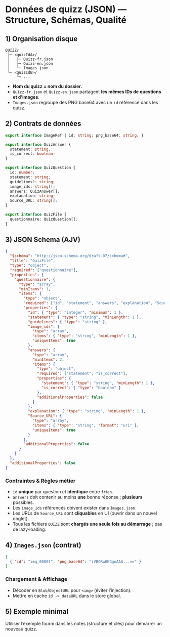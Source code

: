 # Données de quizz (JSON) — Structure, Schémas, Qualité

## 1) Organisation disque

```
QUIZZ/
 ├─ <quizIdA>/
 │   ├─ Quizz-fr.json
 │   ├─ Quizz-en.json
 │   └─ Images.json
 └─ <quizIdB>/
     └─ ...
```

- **Nom du quizz = nom du dossier.**
- `Quizz-fr.json` et `Quizz-en.json` partagent **les mêmes IDs de questions et d’images**.
- `Images.json` regroupe des PNG base64 avec un `id` référencé dans les quizz.

## 2) Contrats de données

```ts
export interface ImageRef { id: string; png_base64: string; }

export interface QuizAnswer {
  statement: string;
  is_correct: boolean;
}

export interface QuizQuestion {
  id: number;
  statement: string;
  guidelines?: string;
  image_ids: string[];
  answers: QuizAnswer[];
  explanation: string;
  Source_URL: string[];
}

export interface QuizFile {
  questionnaire: QuizQuestion[];
}
```

## 3) JSON Schema (AJV)

```json
{
  "$schema": "http://json-schema.org/draft-07/schema#",
  "title": "QuizFile",
  "type": "object",
  "required": ["questionnaire"],
  "properties": {
    "questionnaire": {
      "type": "array",
      "minItems": 1,
      "items": {
        "type": "object",
        "required": ["id", "statement", "answers", "explanation", "Source_URL", "image_ids"],
        "properties": {
          "id": { "type": "integer", "minimum": 1 },
          "statement": { "type": "string", "minLength": 1 },
          "guidelines": { "type": "string" },
          "image_ids": {
            "type": "array",
            "items": { "type": "string", "minLength": 1 },
            "uniqueItems": true
          },
          "answers": {
            "type": "array",
            "minItems": 2,
            "items": {
              "type": "object",
              "required": ["statement", "is_correct"],
              "properties": {
                "statement": { "type": "string", "minLength": 1 },
                "is_correct": { "type": "boolean" }
              },
              "additionalProperties": false
            }
          },
          "explanation": { "type": "string", "minLength": 1 },
          "Source_URL": {
            "type": "array",
            "items": { "type": "string", "format": "uri" },
            "uniqueItems": true
          }
        },
        "additionalProperties": false
      }
    }
  },
  "additionalProperties": false
}
```

### Contraintes & Règles métier
- `id` **unique** par question et **identique** entre `fr`/`en`.
- `answers` doit contenir au moins **une** bonne réponse ; **plusieurs** possibles.
- Les `image_ids` référencés doivent exister dans `Images.json`.
- Les URLs de `Source_URL` sont **cliquables** en UI (ouvrir dans un nouvel onglet).
- Tous les fichiers `QUIZZ` sont **chargés une seule fois au démarrage** ; pas de lazy‑loading.

## 4) `Images.json` (contrat)

```json
[
  { "id": "img_00001", "png_base64": "iVBORw0KGgoAAA...==" }
]
```

### Chargement & Affichage
- Décoder en `Blob`/`ObjectURL` pour `<img>` (éviter l’injection).
- Mettre en cache `id -> dataURL` dans le store global.

## 5) Exemple minimal
Utiliser l’exemple fourni dans les notes (structure et clés) pour démarrer un nouveau quizz.
